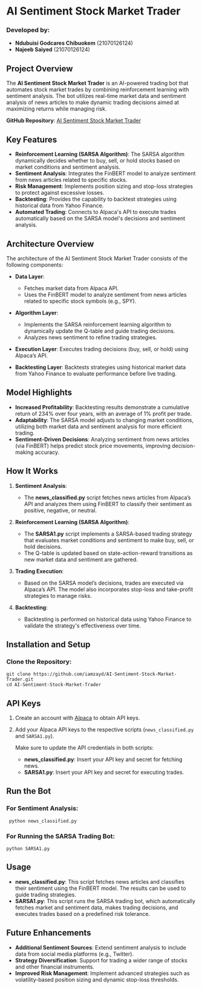 # AI Sentiment Stock Market Trader

### Developed by:
- **Ndubuisi Godcares Chibuokem** (21070126124)
- **Najeeb Saiyed** (21070126124)

## Project Overview
The **AI Sentiment Stock Market Trader** is an AI-powered trading bot that automates stock market trades by combining reinforcement learning with sentiment analysis. The bot utilizes real-time market data and sentiment analysis of news articles to make dynamic trading decisions aimed at maximizing returns while managing risk.

**GitHub Repository**: [AI Sentiment Stock Market Trader](https://github.com/iamzayd/AI-Sentiment-Stock-Market-Trader)

## Key Features
- **Reinforcement Learning (SARSA Algorithm)**: The SARSA algorithm dynamically decides whether to buy, sell, or hold stocks based on market conditions and sentiment analysis.
- **Sentiment Analysis**: Integrates the FinBERT model to analyze sentiment from news articles related to specific stocks.
- **Risk Management**: Implements position sizing and stop-loss strategies to protect against excessive losses.
- **Backtesting**: Provides the capability to backtest strategies using historical data from Yahoo Finance.
- **Automated Trading**: Connects to Alpaca's API to execute trades automatically based on the SARSA model's decisions and sentiment analysis.

## Architecture Overview
The architecture of the AI Sentiment Stock Market Trader consists of the following components:

- **Data Layer**: 
  - Fetches market data from Alpaca API.
  - Uses the FinBERT model to analyze sentiment from news articles related to specific stock symbols (e.g., SPY).
  
- **Algorithm Layer**: 
  - Implements the SARSA reinforcement learning algorithm to dynamically update the Q-table and guide trading decisions.
  - Analyzes news sentiment to refine trading strategies.
  
- **Execution Layer**: Executes trading decisions (buy, sell, or hold) using Alpaca’s API.

- **Backtesting Layer**: Backtests strategies using historical market data from Yahoo Finance to evaluate performance before live trading.

## Model Highlights
- **Increased Profitability**: Backtesting results demonstrate a cumulative return of 234% over four years, with an average of 1% profit per trade.
- **Adaptability**: The SARSA model adjusts to changing market conditions, utilizing both market data and sentiment analysis for more efficient trading.
- **Sentiment-Driven Decisions**: Analyzing sentiment from news articles (via FinBERT) helps predict stock price movements, improving decision-making accuracy.

## How It Works

1. **Sentiment Analysis**: 
   - The **news_classified.py** script fetches news articles from Alpaca’s API and analyzes them using FinBERT to classify their sentiment as positive, negative, or neutral.
   
2. **Reinforcement Learning (SARSA Algorithm)**:
   - The **SARSA1.py** script implements a SARSA-based trading strategy that evaluates market conditions and sentiment to make buy, sell, or hold decisions.
   - The Q-table is updated based on state-action-reward transitions as new market data and sentiment are gathered.

3. **Trading Execution**: 
   - Based on the SARSA model’s decisions, trades are executed via Alpaca’s API. The model also incorporates stop-loss and take-profit strategies to manage risks.

4. **Backtesting**: 
   - Backtesting is performed on historical data using Yahoo Finance to validate the strategy's effectiveness over time.

## Installation and Setup

### Clone the Repository:
```
git clone https://github.com/iamzayd/AI-Sentiment-Stock-Market-Trader.git
cd AI-Sentiment-Stock-Market-Trader
```

## API Keys

1. Create an account with [Alpaca](https://alpaca.markets/) to obtain API keys.

2. Add your Alpaca API keys to the respective scripts (`news_classified.py` and `SARSA1.py`).

   Make sure to update the API credentials in both scripts:
   - **news_classified.py**: Insert your API key and secret for fetching news.
   - **SARSA1.py**: Insert your API key and secret for executing trades.


## Run the Bot
### For Sentiment Analysis:

``` python news_classified.py```

### For Running the SARSA Trading Bot:

```python SARSA1.py```


## Usage

- **news_classified.py**: This script fetches news articles and classifies their sentiment using the FinBERT model. The results can be used to guide trading strategies.
- **SARSA1.py**: This script runs the SARSA trading bot, which automatically fetches market and sentiment data, makes trading decisions, and executes trades based on a predefined risk tolerance.

## Future Enhancements

- **Additional Sentiment Sources**: Extend sentiment analysis to include data from social media platforms (e.g., Twitter).
- **Strategy Diversification**: Support for trading a wider range of stocks and other financial instruments.
- **Improved Risk Management**: Implement advanced strategies such as volatility-based position sizing and dynamic stop-loss thresholds.

